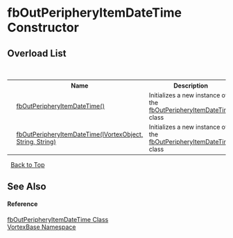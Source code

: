 # fbOutPeripheryItemDateTime Constructor 
 


## Overload List
&nbsp;<table><tr><th></th><th>Name</th><th>Description</th></tr><tr><td>![Public method](media/pubmethod.gif "Public method")</td><td><a href="M_VortexBase_fbOutPeripheryItemDateTime__ctor.md">fbOutPeripheryItemDateTime()</a></td><td>
Initializes a new instance of the <a href="T_VortexBase_fbOutPeripheryItemDateTime.md">fbOutPeripheryItemDateTime</a> class</td></tr><tr><td>![Public method](media/pubmethod.gif "Public method")</td><td><a href="M_VortexBase_fbOutPeripheryItemDateTime__ctor_1.md">fbOutPeripheryItemDateTime(IVortexObject, String, String)</a></td><td>
Initializes a new instance of the <a href="T_VortexBase_fbOutPeripheryItemDateTime.md">fbOutPeripheryItemDateTime</a> class</td></tr></table>&nbsp;
<a href="#fboutperipheryitemdatetime-constructor">Back to Top</a>

## See Also


#### Reference
<a href="T_VortexBase_fbOutPeripheryItemDateTime.md">fbOutPeripheryItemDateTime Class</a><br /><a href="N_VortexBase.md">VortexBase Namespace</a><br />